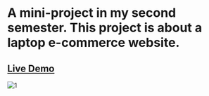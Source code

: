 # A mini-project in my second semester. This project is about a laptop e-commerce website.

## [Live Demo](https://practical-chandrasekhar-14865a.netlify.app/)

![1](https://user-images.githubusercontent.com/78833363/109404425-9f53ef00-7998-11eb-9889-d37938169b57.PNG)
